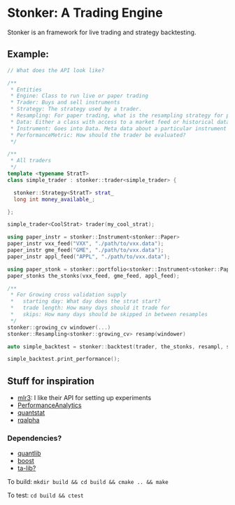 # Stonker: A Trading Engine

Stonker is an framework for live trading and strategy backtesting.


## Example:

```cpp
// What does the API look like?

/**
 * Entities
 * Engine: Class to run live or paper trading
 * Trader: Buys and sell instruments
 * Strategy: The strategy used by a trader.
 * Resampling: For paper trading, what is the resampling strategy for paper trading periods
 * Data: Either a class with access to a market feed or historical data for paper trading.
 * Instrument: Goes into Data. Meta data about a particular instrument used for trading.
 * PerformanceMetric: How should the trader be evaluated?
 */

/**
 * All traders
 */
template <typename StratT>
class simple_trader : stonker::trader<simple_trader> {

  stonker::Strategy<StratT> strat_
  long int money_available_;

};

simple_trader<CoolStrat> trader(my_cool_strat);

using paper_instr = stonker::Instrument<stonker::Paper>
paper_instr vxx_feed("VXX", "./path/to/vxx.data");
paper_instr gme_feed("GME", "./path/to/vxx.data");
paper_instr appl_feed("APPL", "./path/to/vxx.data");

using paper_stonk = stonker::portfolio<stonker::Instrument<stonker::Paper>>;
paper_stonks the_stonks(vxx_feed, gme_feed, appl_feed);

/**
 * For Growing cross validation supply
 *   starting day: What day does the strat start?
 *   trade length: How many days should it trade for
 *   skips: How many days should be skipped in between resamples
 */
stonker::growing_cv windower(...)
stonker::Resampling<stonker::growing_cv> resamp(windower)

auto simple_backtest = stonker::backtest(trader, the_stonks, resampl, stonker::performance::roi);

simple_backtest.print_performance();
```

## Stuff for inspiration

- [mlr3](https://github.com/mlr-org/mlr3): I like their API for setting up experiments
- [PerformanceAnalytics](https://cran.r-project.org/web/packages/PerformanceAnalytics/index.html)
- [quantstat](https://github.com/braverock/quantstrat)
- [rqalpha](https://github.com/ricequant/rqalpha)

### Dependencies?

- [quantlib](https://www.quantlib.org/)
- [boost](boost.org)
- [ta-lib?](https://sourceforge.net/projects/ta-lib/)

To build: `mkdir build && cd build && cmake .. && make`

To test: `cd build && ctest`
